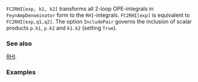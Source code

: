 `FC2RHI[exp, k1, k2]` transforms all 2-loop OPE-integrals in `FeynAmpDenominator` form to the `RHI`-integrals. `FC2RHI[exp]` is equivalent to `FC2RHI[exp,q1,q2]`. The option `IncludePair` governs the inclusion of scalar products `p.k1`, `p.k2` and `k1.k2` (setting `True`).

### See also

[RHI](RHI).

### Examples